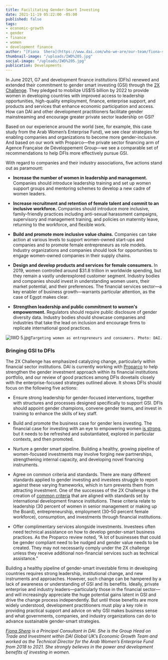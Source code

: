 ```yaml
---
title: Facilitating Gender-Smart Investing
date: 2021-11-19 05:22:00 -05:00
published: false
tags:
- economic-growth
- gender
- finance
- women
- development finance
author: "[Fiona  Shera](https://www.dai.com/who-we-are/our-team/fiona-shera)"
thumbnail-image: "/uploads/IWD%205.jpg"
social-image: "/uploads/IWD%205.jpg"
publication: Developments
---
```


In June 2021, G7 and development finance institutions (DFIs) renewed and extended their commitment to gender smart investing (GSI) through the [2X Challenge](https://www.2xchallenge.org/). They pledged to mobilize US$15 billion by 2022 to provide women in developing countries with improved access to leadership opportunities, high-quality employment, finance, enterprise support, and products and services that enhance economic participation and access. How can DAI and other development practitioners facilitate gender mainstreaming and encourage greater private sector leadership on GSI?




Based on our experience around the world (see, for example, this case study from the Arab Women’s Enterprise Fund), we see clear strategies for enabling companies and organizations to become more gender-inclusive. And based on our work with Proparco—the private sector financing arm of Agence Française de Développement Group—we see a comparable set of recommendations to help DFIs more effectively pursue GSI.

With regard to companies and their industry associations, five actions stand out as paramount:

* **Increase the number of women in leadership and management.** Companies should introduce leadership training and set up women support groups and mentoring schemes to develop a new cadre of women leaders.

* **Increase recruitment and retention of female talent and commit to an inclusive workforce.** Companies should introduce more inclusive, family-friendly practices including anti-sexual harassment campaigns, supervisory and management training, and policies on maternity leave, returning to the workforce, and flexible work.

* **Build and promote more inclusive value chains.** Companies can take action at various levels to support women-owned start-ups and companies and to promote female entrepreneurs as role models. Industry organizations and companies should look for opportunities to engage women-owned companies in their supply chains.

* **Design and develop products and services for female consumers.** In 2019, women controlled around $31.8 trillion in worldwide spending, but they remain a vastly underexplored customer segment. Industry bodies and companies should invest in understanding women users, their market potential, and their preferences. The financial services sector—a key enabler of business growth—warrants particular attention, as the case of Egypt makes clear. 

* **Strengthen leadership and public commitment to women's empowerment.** Regulators should require public disclosure of gender diversity data. Industry bodies should showcase companies and industries that take the lead on inclusion and encourage firms to replicate international good practices.

![IWD 5.jpg](/uploads/IWD%205.jpg)`Targeting women as entrepreneurs and consumers. Photo: DAI.`

### Bringing GSI to DFIs 

The 2X Challenge has emphasized catalyzing change, particularly within financial sector institutions. DAI is currently working with [Proparco](https://www.proparco.fr/en/financial-institution-working-private-sector-and-sustainable-development) to help strengthen the gender investment approach within its financial institutions portfolio, and our review of good practices among DFIs dovetails closely with the enterprise-focused strategies outlined above. It shows DFIs should focus on the following five actions:

* Ensure strong leadership for gender-focused interventions, together with structures and processes designed specifically to support GSI. DFIs should appoint gender champions, convene gender teams, and invest in training to enhance the skills of key staff.

* Build and promote the business case for gender lens investing. The financial case for investing with an eye to empowering women [is strong](https://dai-global-developments.com/articles/invest-on-the-frontier-of-gender-lens-investing), but it needs to be refreshed and substantiated, explored in particular contexts, and then promoted.

* Nurture a gender smart pipeline. Building a healthy, growing pipeline of women-focused investments may involve forging new partnerships, strengthening internal capacity, and developing novel financing instruments.

* Agree on common criteria and standards. There are many different standards applied to gender investing and investees struggle to report against these varying frameworks, which in turn prevents them from attracting investment. One of the successes of the 2X Challenge is the creation of [common criteria](https://www.2xchallenge.org/criteria) that are aligned with standards set by international development finance institutions. These criteria relate to leadership (30 percent of women in senior management or making up the Board), entrepreneurship, employment (30–50 percent female workforce), consumption, and investments through financial institutions. 

* Offer complimentary services alongside investments. Investees often need technical assistance on how to develop gender-smart business practices. As the Proparco review noted, “A lot of businesses that could be gender compliant need to be nudged and gender value needs to be created. They may not necessarily comply under the 2X challenge unless they receive additional non-financial services such as technical assistance.”

Building a healthy pipeline of gender-smart investable firms in developing countries requires strong leadership, institutional change, and new instruments and approaches. However, such change can be hampered by a lack of awareness or understanding of GSI and its benefits. Ideally, private enterprise and industry leaders—particularly those in the financial sector—and will increasingly appreciate the huge potential gains latent in GSI and drive the change process independently. But until those benefits are more widely understood, development practitioners must play a key role in providing practical support and advice on why GSI makes business sense and what governments, companies, and industry organizations can do to advance sustainable gender-smart strategies. 

*[Fiona  Shera](https://www.dai.com/who-we-are/our-team/fiona-shera) is a Principal Consultant in DAI. She is the Group Head on Trade and Investment within DAI Global UK’s Economic Growth Team and worked as the Technical Director for the Arab Women’s Enterprise Fund from 2018 to 2021. She strongly believes in the power and development benefits of investing in women.*